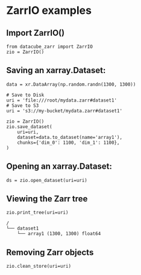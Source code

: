 # ZarrIO examples

## Import ZarrIO()
    from datacube_zarr import ZarrIO
    zio = ZarrIO()

## Saving an xarray.Dataset:
    data = xr.DataArray(np.random.randn(1300, 1300))

    # Save to Disk
    uri = 'file:///root/mydata.zarr#dataset1'
    # Save to S3
    uri = 's3://my-bucket/mydata.zarr#dataset1'

    zio = ZarrIO()
    zio.save_dataset(
        uri=uri,
        dataset=data.to_dataset(name='array1'),
        chunks={'dim_0': 1100, 'dim_1': 1100},
    )

## Opening an xarray.Dataset:
    ds = zio.open_dataset(uri=uri)

## Viewing the Zarr tree
    zio.print_tree(uri=uri)

    /
    └── dataset1
        └── array1 (1300, 1300) float64

## Removing Zarr objects
    zio.clean_store(uri=uri)
